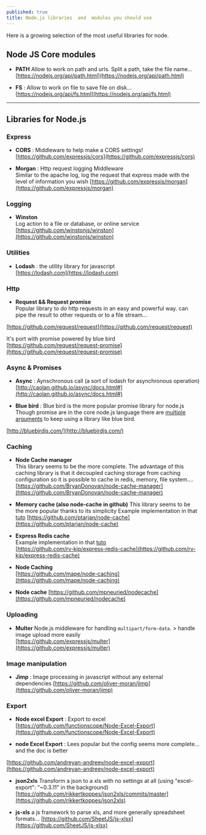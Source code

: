 ```yaml
---
published: true
title: Node.js libraries  and  modules you should use
---
```

Here is a growing selection of the most useful libraries for node.

## Node JS Core modules

* **PATH** Allow to work on path and urls. Split a path, take the file name...    
[https://nodejs.org/api/path.html](https://nodejs.org/api/path.html)

* **FS** : Allow to work on file to save file on disk...     
[https://nodejs.org/api/fs.html](https://nodejs.org/api/fs.html)


***

## Libraries for Node.js

### Express

* **CORS** : Middleware to help make a CORS settings!    
[https://github.com/expressjs/cors](https://github.com/expressjs/cors)

* **Morgan** : Http request logging Middleware  
Similar to the apache  log, log the request that express made with the level of information you wish
[https://github.com/expressjs/morgan](https://github.com/expressjs/morgan)

### Logging

* **Winston**    
Log action to a file or database, or online service
[https://github.com/winstonjs/winston](https://github.com/winstonjs/winston)

### Utilities

* **Lodash** : the utility library for javascript    
[https://lodash.com](https://lodash.com)

### Http

* **Request && Request promise**    
Popular library to do http requests in an easy and powerful way.
can pipe the result to other requests or to a file stream...

[https://github.com/request/request](https://github.com/request/request)

It's port with promise powered by blue bird
[https://github.com/request/request-promise](https://github.com/request/request-promise)

### Async & Promises

* **Async** : Aynschronous call (a sort of lodash for asynchronous operation)     [http://caolan.github.io/async/docs.html#](http://caolan.github.io/async/docs.html#)

* **Blue bird** : Blue bird is the more popular promise library for node.js Though promise are in the core node.js language there are  [multiple  arguments](http://stackoverflow.com/questions/34960886/are-there-still-reasons-to-use-promise-libraries-like-q-or-bluebird-now-that-we) to keep using a library like blue bird.  

[http://bluebirdjs.com/](http://bluebirdjs.com/)

### Caching

* **Node Cache manager**  
This library seems to be the more complete.
The advantage of this caching library is that it decoupled caching storage from caching configuration so it is possible to cache in redis, memory, file system....
[https://github.com/BryanDonovan/node-cache-manager](https://github.com/BryanDonovan/node-cache-manager)  

* **Memory cache (also node-cache in github)**
This library seems to be the more popular thanks to its simplicity
Example implementation in that [tuto](https://goenning.net/2016/02/10/simple-server-side-cache-for-expressjs)
[https://github.com/ptarjan/node-cache](https://github.com/ptarjan/node-cache)

* **Express Redis cache**   
Example implementation in that [tuto](https://goenning.net/2016/02/10/simple-server-side-cache-for-expressjs)     
[https://github.com/rv-kip/express-redis-cache](https://github.com/rv-kip/express-redis-cache)

* **Node Caching**     
[https://github.com/mape/node-caching](https://github.com/mape/node-caching)

* **Node cache**
[https://github.com/mpneuried/nodecache](https://github.com/mpneuried/nodecache)

### Uploading

* **Multer** Node.js middleware for handling `multipart/form-data`. > handle image upload more easily    
[https://github.com/expressjs/multer](https://github.com/expressjs/multer)

### Image manipulation

* **Jimp** : Image processing in javascript without any external dependencies     [https://github.com/oliver-moran/jimp](https://github.com/oliver-moran/jimp)


### Export

* **Node excel Export** : Export to excel    
[https://github.com/functionscope/Node-Excel-Export](https://github.com/functionscope/Node-Excel-Export)

* **node Excel Export** : Lees popular but the config seems more complete... and the doc is better

[https://github.com/andreyan-andreev/node-excel-export](https://github.com/andreyan-andreev/node-excel-export)

* **json2xls** Transform a json to a xls with no settings at all (using "excel-export": "~0.3.11" in the background)
[https://github.com/rikkertkoppes/json2xls/commits/master](https://github.com/rikkertkoppes/json2xls)

* **js-xls** a js framework to parse xls, and more generally spreadsheet formats...
[https://github.com/SheetJS/js-xlsx](https://github.com/SheetJS/js-xlsx)
